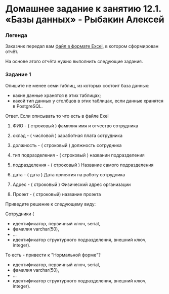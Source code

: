 # Домашнее задание к занятию 12.1. «Базы данных» - Рыбакин Алексей	

### Легенда

Заказчик передал вам [файл в формате Excel](https://github.com/netology-code/sdb-homeworks/blob/main/resources/hw-12-1.xlsx), в котором сформирован отчёт. 

На основе этого отчёта нужно выполнить следующие задания.

### Задание 1

Опишите не менее семи таблиц, из которых состоит база данных:

- какие данные хранятся в этих таблицах;
- какой тип данных у столбцов в этих таблицах, если данные хранятся в PostgreSQL.

Ответ. Если описывать то что есть в файле Exel

1. ФИО - ( строковый ) фамилия имя и отчество сотрудника 

2. оклад - ( числовой ) заработная плата сотрудника

3. должность - ( строковый ) должность сотрудника

4. тип подразделения - ( строковый ) названии подразделения

5. подразделения - ( строковый ) Название самого подразделения

6. дата - ( дата ) Дата принятия на работу сотрудника

7. Адрес - ( строковый ) Физический адрес организации

8. Проэкт - ( строковый) название проэкта 


Приведите решение к следующему виду:

Сотрудники (

- идентификатор, первичный ключ, serial,
- фамилия varchar(50),
- ...
- идентификатор структурного подразделения, внешний ключ, integer).

То есть - привести к "Нормальной форме"?

- идентификатор, первичный ключ, serial,
- фамилия varchar(50),
- ...
- идентификатор структурного подразделения, внешний ключ, integer).
 
